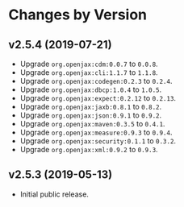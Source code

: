 # Changes by Version

## v2.5.4 (2019-07-21)
* Upgrade `org.openjax:cdm:0.0.7` to `0.0.8`.
* Upgrade `org.openjax:cli:1.1.7` to `1.1.8`.
* Upgrade `org.openjax:codegen:0.2.3` to `0.2.4`.
* Upgrade `org.openjax:dbcp:1.0.4` to `1.0.5`.
* Upgrade `org.openjax:expect:0.2.12` to `0.2.13`.
* Upgrade `org.openjax:jaxb:0.8.1` to `0.8.2`.
* Upgrade `org.openjax:json:0.9.1` to `0.9.2`.
* Upgrade `org.openjax:maven:0.3.5` to `0.4.1`.
* Upgrade `org.openjax:measure:0.9.3` to `0.9.4`.
* Upgrade `org.openjax:security:0.1.1` to `0.3.2`.
* Upgrade `org.openjax:xml:0.9.2` to `0.9.3`.

## v2.5.3 (2019-05-13)
* Initial public release.